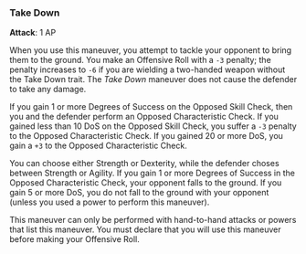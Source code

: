 ### Take Down
**Attack**: 1 AP

When you use this maneuver, you attempt to tackle your opponent to bring them to the ground. You make an Offensive Roll with a `-3` penalty; the penalty increases to `-6` if you are wielding a two-handed weapon without the Take Down trait. The _Take Down_ maneuver does not cause the defender to take any damage.

If you gain 1 or more Degrees of Success on the Opposed Skill Check, then you and the defender perform an Opposed Characteristic Check. If you gained less than 10 DoS on the Opposed Skill Check, you suffer a `-3` penalty to the Opposed Characteristic Check. If you gained 20 or more DoS, you gain a `+3` to the Opposed Characteristic Check. 

You can choose either Strength or Dexterity, while the defender choses between Strength or Agility. If you gain 1 or more Degrees of Success in the Opposed Characteristic Check, your opponent falls to the ground. If you gain 5 or more DoS, you do not fall to the ground with your opponent (unless you used a power to perform this maneuver).

This maneuver can only be performed with hand-to-hand attacks or powers that list this maneuver. You must declare that you will use this maneuver before making your Offensive Roll.